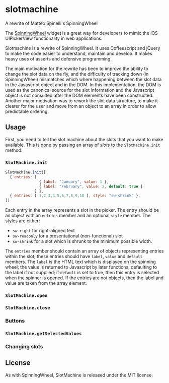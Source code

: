 # slotmachine
A rewrite of Matteo Spinelli's SpinningWheel

The [SpinningWheel][] widget is a great way for developers to mimic the iOS UIPickerView functionality
in web applications.

Slotmachine is a rewrite of SpinningWheel. It uses Coffeescript and jQuery to make the code easier to understand, maintain and develop. It makes heavy uses of asserts and defensive programming.

The main motivation for the rewrite has been to improve the ability to change the slot data on the fly, and the difficulty of tracking down (in SpinningWheel) mismatches which where happening between the slot data in the Javascript object and in the DOM. In this implementation, the DOM is used as the canonical source for the slot information and the Javascript object is not consulted after the DOM elements have been constructed. Another major motivation was to rework the slot data structure, to make it clearer for the user and move from an object to an array in order to allow predictable ordering.

## Usage

First, you need to tell the slot machine about the slots that you want to make available. This is done by passing an array of *slots* to the `SlotMachine.init` method:

### `SlotMachine.init`

```javascript
SlotMachine.init([
  { entries: [ 
               { label: "January", value: 1 }, 
               { label: "February", value: 2, default: true } 
             ] },
  { entries: [ 1,2,3,4,5,6,7,8,9,10 ], style: "sw-shrink" },
])
```

Each entry in the array represents a slot in the picker. The entry should be an object with an `entries` member and an optional `style` member. The styles are either:

* `sw-right` for right-aligned text
* `sw-readonly` for a presentational (non-functional) slot
* `sw-shrink` for a slot which is shrunk to the minimum possible width.


The `entries` member should contain an array of objects representing entries within the slot; these entries should have `label`, `value` and `default` members. The `label` is the HTML text which is displayed on the spinning wheel; the value is returned to Javascript by later functions, defaulting to the label if not supplied; if `default` is set to true, then this entry is selected when the spinner is opened. If the entries are not objects, then the label and value are taken from the array element.

### `SlotMachine.open`

### `SlotMachine.close`

### Buttons

### `SlotMachine.getSelectedValues`

### Changing slots

## License

As with SpinningWheel, SlotMachine is released under the MIT license.

[SpinningWheel]: http://cubiq.org/spinning-wheel-on-webkit-for-iphone-ipod-touch
